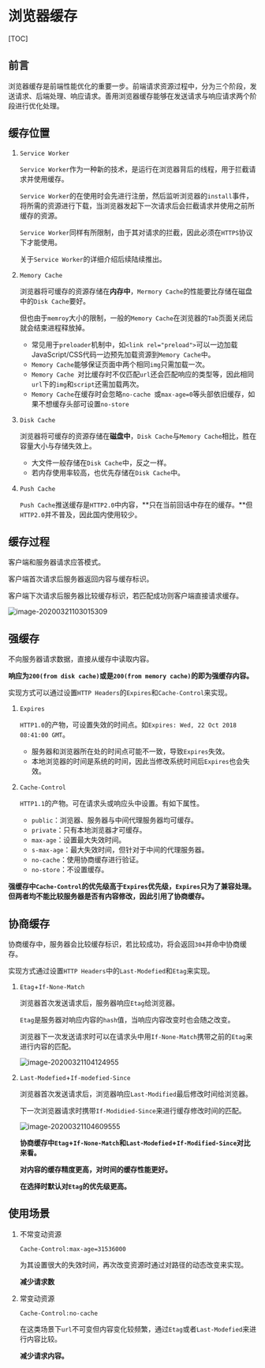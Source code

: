 # 浏览器缓存

[TOC]

## 前言

浏览器缓存是前端性能优化的重要一步。前端请求资源过程中，分为三个阶段，发送请求、后端处理、响应请求。善用浏览器缓存能够在发送请求与响应请求两个阶段进行优化处理。

## 缓存位置

1. `Service Worker`

   `Service Worker`作为一种新的技术，是运行在浏览器背后的线程，用于拦截请求并使用缓存。

   `Service Worker`的在使用时会先进行注册，然后监听浏览器的`install`事件，将所需的资源进行下载，当浏览器发起下一次请求后会拦截请求并使用之前所缓存的资源。

   `Service Worker`同样有所限制，由于其对请求的拦截，因此必须在`HTTPS`协议下才能使用。

   关于`Service Worker`的详细介绍后续陆续推出。

2. `Memory Cache`

   浏览器将可缓存的资源存储在**内存中**，`Mermory Cache`的性能要比存储在磁盘中的`Disk Cache`要好。

   但也由于`memroy`大小的限制，一般的`Memory Cache`在浏览器的`Tab`页面关闭后就会结束进程释放掉。

   + 常见用于`preloader`机制中，如`<link rel="preload">`可以一边加载JavaScript/CSS代码一边预先加载资源到`Memory Cache`中。
   + `Memory Cache`能够保证页面中两个相同`img`只需加载一次。
   + `Memory Cache `对比缓存时不仅匹配`url`还会匹配响应的类型等，因此相同`url`下的`img`和`script`还需加载两次。
   + `Memory Cache`在缓存时会忽略`no-cache `或`max-age=0`等头部依旧缓存，如果不想缓存头部可设置`no-store`

3. `Disk Cache`

   浏览器将可缓存的资源存储在**磁盘中**，`Disk Cache`与`Memory Cache`相比，胜在容量大小与存储失效上。

   + 大文件一般存储在`Disk Cache`中，反之一样。
   + 若内存使用率较高，也优先存储在`Disk Cache`中。

4. `Push Cache`

   `Push Cache`推送缓存是`HTTP2.0`中内容，**只在当前回话中存在的缓存。**但`HTTP2.0`并不普及，因此国内使用较少。

## 缓存过程

客户端和服务器请求应答模式。

客户端首次请求后服务器返回内容与缓存标识。

客户端下次请求后服务器比较缓存标识，若匹配成功则客户端直接请求缓存。

![image-20200321103015309](C:\Users\Administrator\AppData\Roaming\Typora\typora-user-images\image-20200321103015309.png)



## 强缓存

不向服务器请求数据，直接从缓存中读取内容。

**响应为`200(from disk cache)`或是`200(from memory cache)`的即为强缓存内容。**

实现方式可以通过设置`HTTP Headers`的`Expires`和`Cache-Control`来实现。

1. `Expires`

   `HTTP1.0`的产物，可设置失效的时间点。如`Expires: Wed, 22 Oct 2018 08:41:00 GMT`。

   + 服务器和浏览器所在处的时间点可能不一致，导致`Expires`失效。
   + 本地浏览器的时间是系统的时间，因此当修改系统时间后`Expires`也会失效。

2. `Cache-Control`

   `HTTP1.1`的产物。可在请求头或响应头中设置。有如下属性。

   + `public`：浏览器、服务器与中间代理服务器均可缓存。
   + `private`：只有本地浏览器才可缓存。
   + `max-age`：设置最大失效时间。
   + `s-max-age`：最大失效时间，但针对于中间的代理服务器。
   + `no-cache`：使用协商缓存进行验证。
   + `no-store`：不设置缓存。

**强缓存中`Cache-Control`的优先级高于`Expires`优先级，`Expires`只为了兼容处理。但两者均不能比较服务器是否有内容修改，因此引用了协商缓存。**

## 协商缓存

协商缓存中，服务器会比较缓存标识，若比较成功，将会返回`304`并命中协商缓存。

实现方式通过设置`HTTP Headers`中的`Last-Modefied`和`Etag`来实现。

1. `Etag`+`If-None-Match`

   浏览器首次发送请求后，服务器响应`Etag`给浏览器。

   `Etag`是服务器对响应内容的`hash`值，当响应内容改变时也会随之改变。

   浏览器下一次发送请求时可以在请求头中用`If-None-Match`携带之前的`Etag`来进行内容的匹配。

   ![image-20200321104124955](C:\Users\Administrator\AppData\Roaming\Typora\typora-user-images\image-20200321104124955.png)

2. `Last-Modefied`+`If-modefied-Since`

   浏览器首次发送请求后，浏览器响应`Last-Modified`最后修改时间给浏览器。

   下一次浏览器请求时携带`If-Modidied-Since`来进行缓存修改时间的匹配。

   ![image-20200321104609555](C:\Users\Administrator\AppData\Roaming\Typora\typora-user-images\image-20200321104609555.png)

   **协商缓存中`Etag`+`If-None-Match`和`Last-Modefied`+`If-Modified-Since`对比来看。**

   **对内容的缓存精度更高，对时间的缓存性能更好。**

   **在选择时默认对`Etag`的优先级更高。**

## 使用场景

1. 不常变动资源

   `Cache-Control:max-age=31536000`

   为其设置很大的失效时间，再次改变资源时通过对路径的动态改变来实现。

   **减少请求数**

2. 常变动资源

   `Cache-Control:no-cache`

   在这类场景下`url`不可变但内容变化较频繁，通过`Etag`或者`Last-Modefied`来进行内容比较。

   **减少请求内容。**

